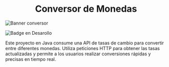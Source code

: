 <h1 align="center"> Conversor de Monedas </h1>

![Banner conversor](https://github.com/user-attachments/assets/6e45f827-3b6b-4d99-9f4d-8a37b1ba00e4)

 ![Badge en Desarollo](https://img.shields.io/badge/STATUS-TERMINADO-blue)

 Este proyecto en Java consume una API de tasas de cambio para convertir entre diferentes monedas. Utiliza peticiones HTTP para obtener las tasas actualizadas y permite a los usuarios realizar conversiones rápidas y precisas en tiempo real.
